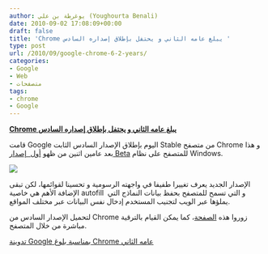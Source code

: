 ```yaml
---
author: يوغرطة بن علي (Youghourta Benali)
date: 2010-09-02 17:08:09+00:00
draft: false
title: 'Chrome يبلغ عامه الثاني و يحتفل بإطلاق إصداره السادس '
type: post
url: /2010/09/google-chrome-6-2-years/
categories:
- Google
- Web
- متصفحات
tags:
- chrome
- Google
---
```


**[Chrome يبلغ عامه الثاني و يحتفل بإطلاق إصداره السادس](https://www.it-scoop.com/2010/09/google-chrome-6-2-years/)**




قامت Google اليوم بإطلاق الإصدار السادس الثابت Stable من متصفح Chrome و هذا بعد عامين اثنين من ظهو [أول  إصدار Beta](http://googleblog.blogspot.com/2008/09/fresh-take-on-browser.html) للمتصفح على نظام Windows.




[![](https://4.bp.blogspot.com/_EsaGlPOyn20/TH-obsQgTPI/AAAAAAAAAJg/ZpDlX0i6Ajw/s400/GoogleChrome-lemanski_highres.png)
](https://www.it-scoop.com/2010/09/google-chrome-6-2-years/)


الإصدار الجديد يعرف تغييرا طفيفا في واجهته الرسومية و تحسينا لقوائمها، لكن تبقى الإضافة الأهم هي خاصية autofill  و التي تسمح للمتصفح بحفظ بيانات النماذج التي يملؤها عبر الويب لتجنيب المستخدم إدخال نفس البيانات عبر مختلف المواقع.

لتحميل الإصدار السادس من Chrome زوروا هذه [الصفحة](http://www.google.com/chrome)، كما يمكن القيام بالترقية مباشرة من خلال المتصفح.

[تدوينة Google بمناسبة بلوغ Chrome عامه الثاني](http://chrome.blogspot.com/2010/09/back-to-future-two-years-of-google.html)
